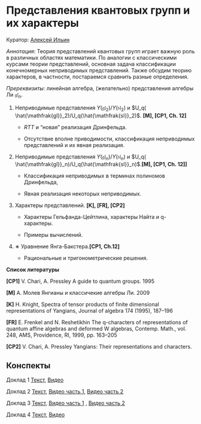 # Представления квантовых групп и их характеры

Куратор: [Алексей Ильин](mailto:aiilin@hse.ru)


*Аннотация*: Теория представлений квантовых групп играет важную роль в различных областях математики.
По аналогии с классическими курсами теории представлений, основная задача  классификации конечномерных неприводимых представлений.
Также обсудим теорию характеров, в частности, постараемся сравнить разные определения.

*Пререквизиты*: линейная алгебра, (желательно) представления алгебры Ли $\mathfrak{gl}_n$.

1. Неприводимые представления $Y (\mathfrak{gl}_2)/Y (\mathfrak{sl}_2)$ и $U_q(
\hat{\mathfrak{gl}}_2)/U_q(\hat{\mathfrak{sl}}_2)$. **[M], [CP1, Ch. 12]**
  
    - $RTT$ и “новая” реализация Дринфельда.
  
    - Отсутствие вполне приводимости, классификация неприводимых представлений и их явная реализация. 

2. Неприводимые представления $Y (\mathfrak{gl}_n)/Y (\mathfrak{sl}_n)$ и $U_q(
\hat{\mathfrak{gl}}_n)/U_q(\hat{\mathfrak{sl}}_n)$.**[M], [CP1, Ch. 12]]**
  
    - Классификация неприводимых в терминах полиномов Дринфельда,
  
    -  Явная реализация некоторых неприводимых.  

3. Характеры представлений. **[K], [FR], [CP2]**

    - Характеры Гельфанда-Цейтлина, характеры Найта и q-характеры.
  
    - Примеры вычислений.

5. ∗ Уравнение Янга-Бакстера.**[CP1, Ch.12]**

    - Рациональные и тригонометрические решения.

**Список литературы**

**[CP1]** V. Chari, A. Pressley A guide to quantum groups. 1995

**[M]** А. Молев Янгианы и классичекие алгебры Ли. 2009

**[K]** H. Knight, Spectra of tensor products of finite dimensional representations of Yangians, Journal
of algebra 174 (1995), 187–196

**[FR]** E. Frenkel and N. Reshetikhin The q-characters of representations of quantum affine algebras and
deformed W algebras, Contemp. Math., vol. 248, AMS, Providence, RI, 1999, pp. 163–205

**[CP2]** V. Chari, A. Pressley Yangians: Their representations and characters.

## Конспекты

Доклад 1 [Текст](https://drive.google.com/file/d/14lgBCMcJVR9Fjx3tKkVvfQGy8RRk1CRt/view?usp=drive_link), [Видео](https://youtu.be/t6bnOWkOMyc?list=PLLGkFbxve673kHd3MzJ1hKRLRBUkABFiP)

Доклад 2 [Текст](https://drive.google.com/file/d/1WTAZa-peQpii1dSfii7ryr8aJLO2_mlo/view?usp=drive_link), [Видео часть 1](https://youtu.be/NMPqOJlsSE4?list=PLLGkFbxve673kHd3MzJ1hKRLRBUkABFiP), [Видео часть 2](https://www.youtube.com/live/ia6Ojz7HJSk?si=hq86Vim0uTrwbxZP)

Доклад 3 [Текст](https://drive.google.com/file/d/10NEBeGIk6rJ0YK38dVYADocAQVp3K3U0/view?usp=drive_link), [Видео часть 1](https://www.youtube.com/live/vw5ql9KrnhU?si=WuJSTOe4C7L7C6H5) , [Видео часть 2](https://www.youtube.com/live/iOkVpJOHuxE?si=oH-YE3Vkuw8hFlqr)

Доклад 4 [Текст](https://drive.google.com/file/d/1gOYUoON6vsv8Y5oQXciAwjkNgWClP_G8/view?usp=drive_link), [Видео](https://youtube.com/live/Vxe4bc84q_U?feature=share)
